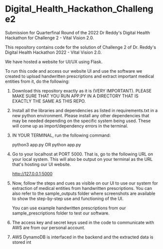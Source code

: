 # Digital_Health_Hackathon_Challenge2
Submission for Quarterfinal Round of the 2022 Dr Reddy's Digital Health Hackathon for Challenge 2 - Vital Vision 2.0.

  This repository contains code for the solution of Challenge 2 of Dr. Reddy's Digital Health Hackathon 2022 - Vital Vision 2.0.

  We have hosted a website for UI/UX using Flask.

  To run this code and access our website UI and use the software we created to upload handwritten prescriptions and extract important medical entities 
  from it, do the following:

  1. Download this repository exactly as it is (VERY IMPORTANT). PLEASE MAKE SURE THAT YOU RUN APP.PY IN A DIRECTORY THAT IS EXACTLY THE SAME AS THIS REPO.

  2. Install all the libraries and dependencies as listed in requirements.txt in a new python environment. Please install any other dependencies that 
     may be needed depending on the specific system being used. These will come up as import/dependency errors in the terminal.

  3. IN YOUR TERMINAL, run the following command:

     python3 app.py
        OR
     python app.py

  4. Go to your localhost at PORT 5000. That is, go to the following URL on your local system. This will also be output on your terminal as the 
     URL that's hosting our UI website.

     http://127.0.0.1:5000

  5. Now, follow the steps and cues as visible on our UI to use our system for extraction of medical entities from handwritten prescriptions.
     You can also refer to the sample_outputs folder where screenshots are available to show the step-by-step use and functioning of the UI.

     You can use example handwritten prescriptions from our sample_prescriptions folder to test our software.

  6. The access key and secret keys used in the code to communicate with AWS are from our personal account.

  7. AWS DynamoDB is interfaced in the backend and the extracted data is stored int
